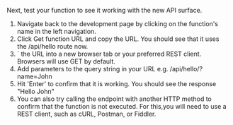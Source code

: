 Next, test your function to see it working with the new API surface.

1. Navigate back to the development page by clicking on the function's name in the left navigation.
2. Click Get function URL and copy the URL. You should see that it uses the /api/hello route now.
3. ` the URL into a new browser tab or your preferred REST client. Browsers will use GET by default.
4. Add parameters to the query string in your URL e.g. /api/hello/?name=John
5. Hit 'Enter' to confirm that it is working. You should see the response "Hello John"
6. You can also try calling the endpoint with another HTTP method to confirm that the function is not executed. For this,you will need to use a REST client, such as cURL, Postman, or Fiddler.